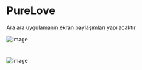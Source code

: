 # PureLove
Ara ara uygulamanın ekran paylaşımları yapılacaktır

![image](https://github.com/user-attachments/assets/1a571d75-35ed-4c70-b77b-2cee937c8c65)
#
![image](https://github.com/user-attachments/assets/e1a3a66b-3e18-45da-9cf5-8607c03ef4c5)

